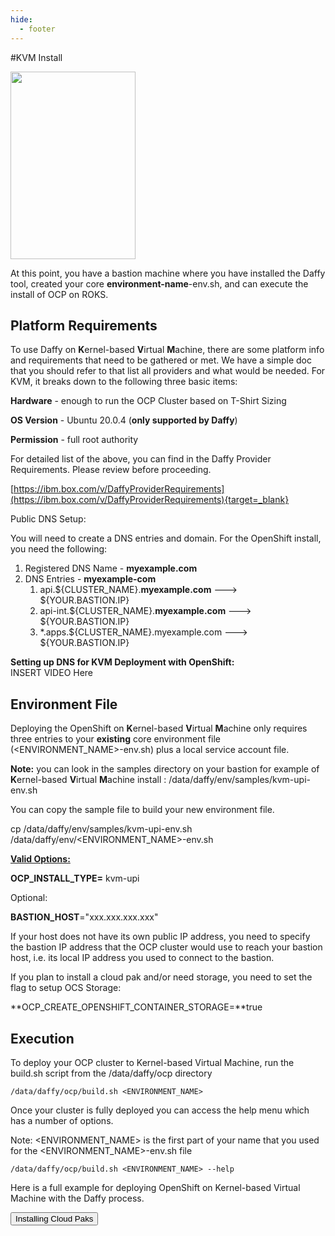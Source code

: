 ```yaml
---
hide:
  - footer
---
```

<script>
  document.title = "Deploy OCP - KVM";
</script>

#KVM Install

<img src='../images/kvm.jpeg'  align="top" width="200"  height="300" style = "float">

  At this point, you have a bastion machine where you have installed the Daffy tool, created your core <b>environment-name</b>-env.sh, and can execute the install of OCP on ROKS.

## Platform Requirements

To use Daffy on **K**ernel-based **V**irtual **M**achine, there are some platform info and requirements that need to be gathered or met. We have a simple doc that you should refer to that list all providers and what would be needed.  For KVM, it breaks down to the following three basic items:

**Hardware** - enough to run the OCP Cluster based on T-Shirt Sizing

**OS Version** - Ubuntu 20.0.4 (**only supported by Daffy**)

**Permission** - full root authority

For detailed list of the above, you can find in the Daffy Provider Requirements. Please review before proceeding.

[https://ibm.box.com/v/DaffyProviderRequirements](https://ibm.box.com/v/DaffyProviderRequirements){target=_blank}

Public DNS Setup:

You will need to create a DNS entries and domain. For the OpenShift install, you need the following:

1. Registered DNS Name - **myexample.com**
2. DNS Entries - **myexample-com**
    1. api.${CLUSTER_NAME}.**myexample.com**        --->    ${YOUR.BASTION.IP}
    2. api-int.${CLUSTER_NAME}.**myexample.com**    --->    ${YOUR.BASTION.IP}
    3. *.apps.${CLUSTER_NAME}.myexample.com         --->    ${YOUR.BASTION.IP}


**Setting up DNS for KVM Deployment with OpenShift:**    
INSERT VIDEO Here

## Environment File

Deploying the OpenShift on **K**ernel-based **V**irtual **M**achine only requires three entries to your <b>existing</b> core environment file (<ENVIRONMENT_NAME>-env.sh) plus a local service account file.

**Note:** you can look in the samples directory on your bastion for example of **K**ernel-based **V**irtual **M**achine install : /data/daffy/env/samples/kvm-upi-env.sh



You can copy the sample file to build your new environment  file.

cp /data/daffy/env/samples/kvm-upi-env.sh /data/daffy/env/<ENVIRONMENT_NAME>-env.sh

**<u>Valid Options:</u>**

**OCP_INSTALL_TYPE=** kvm-upi

Optional:

**BASTION_HOST**="xxx.xxx.xxx.xxx"

If your host does not have its own public IP address, you need to specify the bastion IP address that the OCP cluster would use to reach your bastion host, i.e. its local IP address you used to connect to the bastion.

If you plan to install a cloud pak and/or need storage, you need to set the flag to setup OCS Storage:

**OCP_CREATE_OPENSHIFT_CONTAINER_STORAGE=**true

## Execution

To deploy your OCP cluster to Kernel-based Virtual Machine, run the build.sh script from the /data/daffy/ocp directory

```console
/data/daffy/ocp/build.sh <ENVIRONMENT_NAME>
```

Once your cluster is fully deployed you can access the help menu which has a number of options.

Note: &lt;ENVIRONMENT_NAME&gt; is the first part of your name that you used for the &lt;ENVIRONMENT_NAME&gt;-env.sh file
```console
/data/daffy/ocp/build.sh <ENVIRONMENT_NAME> --help
```

Here is a full example for deploying OpenShift on Kernel-based Virtual Machine with the Daffy process.

<button onclick="location.href='../../Cloud-Paks/'" class="custom-btn btn-7">
Installing Cloud Paks</button>

